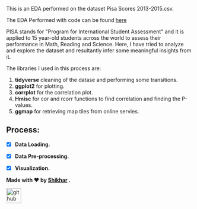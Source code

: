 This is an EDA performed on the dataset Pisa Scores 2013-2015.csv.

The EDA Performed with code can be found [here](https://rpubs.com/shikharkrdixit/753448)

PISA stands for "Program for International Student Assessment" and it is applied to 15 year-old students across the world to assess their performance in Math, Reading and Science. Here, I have tried to analyze and explore the dataset and resultantly infer some meaningful insights from it.

The libraries I used in this process are:

1. **tidyverse** cleaning of the datase and performing some transitions.
2. **ggplot2** for plotting.
3. **corrplot** for the correlation plot.
4. **Hmisc** for cor and rcorr functions to find correlation and finding the P-values.
5. **ggmap** for retrieving map tiles from online servies.

## Process:

- [x] **Data Loading.**

- [x] **Data Pre-processing.**

- [x] **Visualization.**



**Made with ❤️ by [Shikhar](https://www.linkedin.com/in/shikharkrdixit/) .** 

[<img src='https://camo.githubusercontent.com/5fca3db52c463447c36cbf864b01eac247219e56ce24dc0169a66c62ae53a481/68747470733a2f2f6d656469612e67697068792e636f6d2f6d656469612f6475334a336358797a686a3735494f6776412f67697068792e676966' alt='github' height='40'>](https://github.com/shikharkrdixit)


